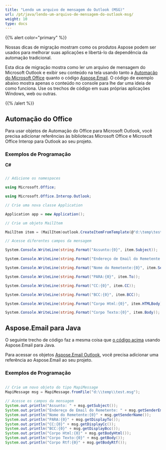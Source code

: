 ```yaml
---
title: "Lendo um arquivo de mensagem do Outlook (MSG)"
url: /pt/java/lendo-um-arquivo-de-mensagem-do-outlook-msg/
weight: 10
type: docs
---
```



{{% alert color="primary" %}} 

Nossas dicas de migração mostram como os produtos Aspose podem ser usados para melhorar suas aplicações e libertá-lo da dependência da automação tradicional.

Esta dica de migração mostra como ler um arquivo de mensagem do Microsoft Outlook e exibir seu conteúdo na tela usando tanto a [Automação do Microsoft Office](#office-automation) quanto o código [Aspose.Email](#asposeemail-for-java). O código de exemplo abaixo mostra apenas o conteúdo no console para lhe dar uma ideia de como funciona. Use os trechos de código em suas próprias aplicações Windows, web ou outras.

{{% /alert %}} 
## **Automação do Office**
Para usar objetos de Automação do Office para Microsoft Outlook, você precisa adicionar referências às bibliotecas Microsoft Office e Microsoft Office Interop para Outlook ao seu projeto.
### **Exemplos de Programação**
**C#**

~~~cs

// Adicione os namespaces

using Microsoft.Office;

using Microsoft.Office.Interop.Outlook;

// Crie uma nova classe Application

Application app = new Application();

// Crie um objeto MailItem

MailItem item = (MailItem)outlook.CreateItemFromTemplate(@"d:\temp\test.msg", Type.Missing);

// Acesse diferentes campos da mensagem

System.Console.WriteLine(string.Format("Assunto:{0}", item.Subject));

System.Console.WriteLine(string.Format("Endereço de Email do Remetente:{0}", item.SenderEmailAddress));

System.Console.WriteLine(string.Format("Nome do Remetente:{0}", item.SenderName));

System.Console.WriteLine(string.Format("PARA:{0}", item.To));

System.Console.WriteLine(string.Format("CC:{0}", item.CC));

System.Console.WriteLine(string.Format("BCC:{0}", item.BCC));

System.Console.WriteLine(string.Format("Corpo Html:{0}", item.HTMLBody));

System.Console.WriteLine(string.Format("Corpo Texto:{0}", item.Body));


~~~
## **Aspose.Email para Java**
O seguinte trecho de código faz a mesma coisa que [o código acima](/#office-automation) usando Aspose.Email para Java.

Para acessar os objetos [Aspose.Email Outlook](https://apireference.aspose.com/email/java/com.aspose.email/MapiMessage), você precisa adicionar uma referência ao Aspose.Email ao seu projeto.
### **Exemplos de Programação**

~~~java

// Crie um novo objeto do tipo MapiMessage
MapiMessage msg = MapiMessage.fromFile("d:\\temp\\test.msg");

// Acesse os campos da mensagem
System.out.println("Assunto: " + msg.getSubject());
System.out.println("Endereço de Email do Remetente: " + msg.getSenderEmailAddress());
System.out.println("Nome do Remetente:{0}" + msg.getSenderName());
System.out.println("PARA:{0}" + msg.getDisplayTo());
System.out.println("CC:{0}" + msg.getDisplayCc());
System.out.println("BCC:{0}" + msg.getDisplayBcc());
System.out.println("Corpo Html:{0}" + msg.getBodyHtml());
System.out.println("Corpo Texto:{0}" + msg.getBody());
System.out.println("Corpo Rtf:{0}" + msg.getBodyRtf());


~~~
